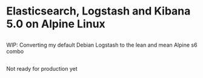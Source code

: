 # Elasticsearch, Logstash and Kibana 5.0 on Alpine Linux

##
WIP: Converting my default Debian Logstash to the lean and mean Alpine s6 combo

##

Not ready for production yet
